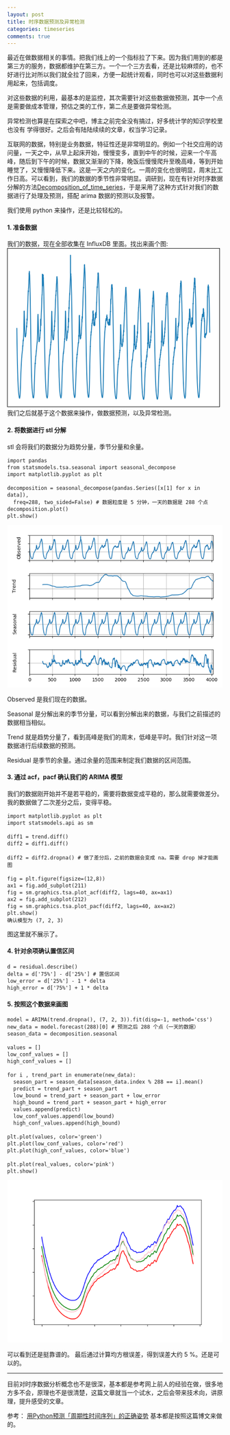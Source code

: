 ```yaml
---
layout: post
title: 时序数据预测及异常检测
categories: timeseries
comments: true
---
```


最近在做数据相关的事情。把我们线上的一个指标拉了下来。因为我们用到的都是第三方的服务，数据都维护在第三方。一个一个三方去看，还是比较麻烦的，也不好进行比对所以我们就全拉了回来，方便一起统计观看，同时也可以对这些数据利用起来，包括调度。

对这些数据的利用，最基本的是监控，其次需要针对这些数据做预测，其中一个点是需要做成本管理，预估之类的工作，第二点是要做异常检测。

<!--more-->

异常检测也算是在探索之中吧，博主之前完全没有搞过，好多统计学的知识学校里也没有
学得很好。之后会有陆陆续续的文章，权当学习记录。

互联网的数据，特别是业务数据，特征性还是非常明显的。例如一个社交应用的访问量，一天之中，从早上起床开始，慢慢变多，直到中午的时候，迎来一个午高峰，随后到下午的时候，数据又渐渐的下降，晚饭后慢慢爬升至晚高峰，等到开始睡觉了，又慢慢降低下来。这是一天之内的变化。一周的变化也很明显，周末比工作日高。可以看到，我们的数据的季节性非常明显。调研到，现在有针对时序数据分解的方法[Decomposition_of_time_series](https://en.wikipedia.org/wiki/Decomposition_of_time_series)，于是采用了这种方式针对我们的数据进行了处理及预测，搭配 arima 数据的预测以及报警。

我们使用 python 来操作，还是比较轻松的。

#### 1. 准备数据
我们的数据，现在全部收集在 InfluxDB 里面。找出来画个图:
![2w-data](/assets/timeseries/stl_arima/2w-data.png)
我们之后就基于这个数据来操作，做数据预测，以及异常检测。

#### 2. 将数据进行 stl 分解
stl 会将我们的数据分为趋势分量，季节分量和余量。
```
import pandas
from statsmodels.tsa.seasonal import seasonal_decompose
import matplotlib.pyplot as plt

decomposition = seasonal_decompose(pandas.Series([x[1] for x in data]),
  freq=288, two_sided=False) # 数据粒度是 5 分钟，一天的数据是 288 个点
decomposition.plot()
plt.show()
```
![2w-data-stl](/assets/timeseries/stl_arima/2w-data-stl.png)

Observed 是我们现在的数据。

Seasonal 是分解出来的季节分量，可以看到分解出来的数据，与我们之前描述的数据相当相似。

Trend 就是趋势分量了，看到高峰是我们的周末，低峰是平时。我们针对这一项数据进行后续数据的预测。

Residual 是季节的余量。通过余量的范围来制定我们数据的区间范围。

#### 3. 通过 acf，pacf 确认我们的 ARIMA 模型
我们的数据刚开始并不是若平稳的，需要将数据变成平稳的，那么就需要做差分。我的数据做了二次差分之后，变得平稳。
```
import matplotlib.pyplot as plt
import statsmodels.api as sm

diff1 = trend.diff()
diff2 = diff1.diff()

diff2 = diff2.dropna() # 做了差分后，之前的数据会变成 na。需要 drop 掉才能画图

fig = plt.figure(figsize=(12,8))
ax1 = fig.add_subplot(211)
fig = sm.graphics.tsa.plot_acf(diff2, lags=40, ax=ax1)
ax2 = fig.add_subplot(212)
fig = sm.graphics.tsa.plot_pacf(diff2, lags=40, ax=ax2)
plt.show()
确认模型为 (7, 2, 3)
```

图这里就不展示了。

#### 4. 针对余项确认置信区间
```
d = residual.describe()
delta = d['75%'] - d['25%'] # 置信区间
low_error = d['25%'] - 1 * delta
high_error = d['75%'] + 1 * delta
```

#### 5. 按照这个数据来画图
```
model = ARIMA(trend.dropna(), (7, 2, 3)).fit(disp=-1, method='css')
new_data = model.forecast(288)[0] # 预测之后 288 个点（一天的数据）
season_data = decomposition.seasonal

values = []
low_conf_values = []
high_conf_values = []

for i , trend_part in enumerate(new_data):
  season_part = season_data[season_data.index % 288 == i].mean()
  predict = trend_part + season_part
  low_bound = trend_part + season_part + low_error
  high_bound = trend_part + season_part + high_error
  values.append(predict)
  low_conf_values.append(low_bound)
  high_conf_values.append(high_bound)

plt.plot(values, color='green')
plt.plot(low_conf_values, color='red')
plt.plot(high_conf_values, color='blue')

plt.plot(real_values, color='pink')
plt.show()
```
![predict_value](/assets/timeseries/stl_arima/predict_value.png)

可以看到还是挺靠谱的。
最后通过计算均方根误差，得到误差大约 5 %。还是可以的。

- - - -

目前对时序数据分析概念也不是很深，基本都是参考网上前人的经验在做，很多地方多不会，原理也不是很清楚，这篇文章就当一个试水，之后会带来技术向，讲原理，提升感受的文章。


参考：
[用Python预测「周期性时间序列」的正确姿势](https://zhuanlan.zhihu.com/p/33695908) 基本都是按照这篇博文来做的。
